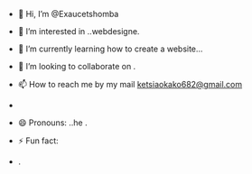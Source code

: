 - 👋 Hi, I’m @Exaucetshomba
- 👀 I’m interested in ..webdesigne.
- 🌱 I’m currently learning how to create a website...
- 💞️ I’m looking to collaborate on .
- 📫 How to reach me by my mail ketsiaokako682@gmail.com
- 
- 😄 Pronouns: ..he .
- ⚡ Fun fact:
  


- .

<!---
Exaucetshomba/Exaucetshomba is a ✨ special ✨ repository because its `README.md` (this file) appears on your GitHub profile.
You can click the Preview link to take a look at your changes.
--->
